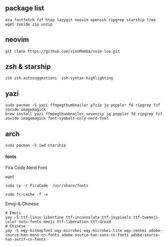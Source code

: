 ## package list

```
eza fastfetch fzf htop lazygit neovim openssh ripgrep starship tree wget zoxide zip unzip 

```

## neovim 

```
git clone https://github.com/vinoMamba/nvim-lua.git
```


## zsh & starship

```
zsh zsh-autosuggestions  zsh-syntax-highlighting 

```

## yazi

```
sudo pacman -S yazi ffmpegthumbnailer p7zip jq poppler fd ripgrep fzf zoxide imagemagick
brew install yazi ffmpegthumbnailer sevenzip jq poppler fd ripgrep fzf zoxide imagemagick font-symbols-only-nerd-font
```

## arch


```
sudo pacman -S iwd starship

```

#### fonts

Fira Code Nerd Font

```
wget 

sudo cp -r FiraCode  /usr/share/fonts

sudo fc-cache -f -v

```
Emoji & Chinese

```
# Emoji
yay -S ttf-linux-libertine ttf-inconsolata ttf-joypixels ttf-twemoji-color noto-fonts-emoji ttf-liberation ttf-droid
# Chinese
yay -S wqy-bitmapfont wqy-microhei wqy-microhei-lite wqy-zenhei adobe-source-han-mono-cn-fonts adobe-source-han-sans-cn-fonts adobe-source-han-serif-cn-fonts

```
